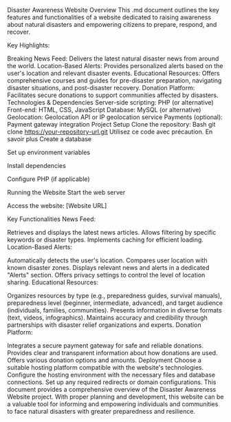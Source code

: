 Disaster Awareness Website Overview This .md document outlines the key features and functionalities of a website dedicated to raising awareness about natural disasters and empowering citizens to prepare, respond, and recover.

Key Highlights:

Breaking News Feed: Delivers the latest natural disaster news from around the world. Location-Based Alerts: Provides personalized alerts based on the user's location and relevant disaster events. Educational Resources: Offers comprehensive courses and guides for pre-disaster preparation, navigating disaster situations, and post-disaster recovery. Donation Platform: Facilitates secure donations to support communities affected by disasters. Technologies & Dependencies Server-side scripting: PHP (or alternative) Front-end: HTML, CSS, JavaScript Database: MySQL (or alternative) Geolocation: Geolocation API or IP geolocation service Payments (optional): Payment gateway integration Project Setup Clone the repository: Bash git clone https://your-repository-url.git Utilisez ce code avec précaution. En savoir plus Create a database

Set up environment variables

Install dependencies

Configure PHP (if applicable)

Running the Website Start the web server

Access the website: [Website URL]

Key Functionalities News Feed:

Retrieves and displays the latest news articles. Allows filtering by specific keywords or disaster types. Implements caching for efficient loading. Location-Based Alerts:

Automatically detects the user's location. Compares user location with known disaster zones. Displays relevant news and alerts in a dedicated "Alerts" section. Offers privacy settings to control the level of location sharing. Educational Resources:

Organizes resources by type (e.g., preparedness guides, survival manuals), preparedness level (beginner, intermediate, advanced), and target audience (individuals, families, communities). Presents information in diverse formats (text, videos, infographics). Maintains accuracy and credibility through partnerships with disaster relief organizations and experts. Donation Platform:

Integrates a secure payment gateway for safe and reliable donations. Provides clear and transparent information about how donations are used. Offers various donation options and amounts. Deployment Choose a suitable hosting platform compatible with the website's technologies. Configure the hosting environment with the necessary files and database connections. Set up any required redirects or domain configurations. This document provides a comprehensive overview of the Disaster Awareness Website project. With proper planning and development, this website can be a valuable tool for informing and empowering individuals and communities to face natural disasters with greater preparedness and resilience.
